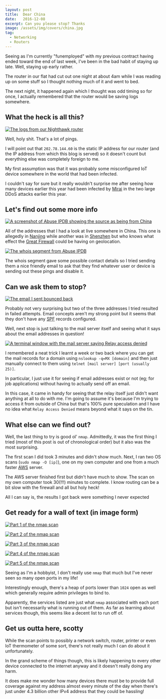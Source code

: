 ```yaml
---
layout: post
title:  Dear China
date:   2016-12-08
excerpt: Can you please stop? Thanks
image: /assets/img/covers/china.jpg
tag:
  - Networking
  - Routers
---
```


Seeing as I'm currently "funemployed" with my previous contract having ended toward the end of last week, I've been in the bad habit of staying up late. Well, staying up early rather.

The router in our flat had cut out one night at about 4am while I was reading up on some stuff so I thought nothing much of it and went to bed.

The next night, it happened again which I thought was odd timing so for once, I actually remembered that the router would be saving logs somewhere.

## What the heck is all this?

[![The logs from our Nighthawk router][1]][1]

[1]: /assets/img/china/logs.png

Well, holy shit. That's a lot of pings.

I will point out that `202.78.144.60` is the static IP address for our router (and the IP address from which this blog is served) so it doesn't count but everything else was completely foreign to me.

My first assumption was that it was probably some misconfigured IoT device somewhere in the world that had been infected.

I couldn't say for sure but it really wouldn't surprise me after seeing how many devices earlier this year had been infected by [Mirai](https://en.wikipedia.org/wiki/Mirai_(malware)) in the two large DDoS attacks earlier this year.

## Let's find out some more info

[![A screenshot of Abuse IPDB showing the source as being from China][2]][2]

[2]: /assets/img/china/abuseipdb.png

All of the addresses that I had a look at live somewhere in China. This one is allegedly in [Nanjing](https://en.wikipedia.org/wiki/Nanjing) while another was in [Shenzhen](https://en.wikipedia.org/wiki/Shenzhen) but who knows what effect the [Great Firewall](https://en.wikipedia.org/wiki/Great_Firewall) could be having on geolocation.

[![The whois segment from Abuse IPDB][3]][3]

[3]: /assets/img/china/whois.png

The whois segment gave some possible contact details so I tried sending them a nice friendly email to ask that they find whatever user or device is sending out these pings and disable it.

## Can we ask them to stop?

[![The email I sent bounced back][4]][4]

[4]: /assets/img/china/bounceback.png

Probably not very surprising but two of the three addresses I tried resulted in failed attempts. Email concepts aren't my strong point but it seems that they don't have any [SPF](https://en.wikipedia.org/wiki/Sender_Policy_Framework) records configured.

Well, next stop is just talking to the mail server itself and seeing what it says about the email addresses in question!

[![A terminal window with the mail server saying Relay access denied][5]][5]

[5]: /assets/img/china/relay-denied.png

I remembered a neat trick I learnt a week or two back where you can get the mail records for a domain using `nslookup -q=MX [domain]` and then just manually connect to them using `telnet [mail server] [port (usually 25)]`.

In particular, I just use it for seeing if email addresses exist or not (eg; for job applications) without having to actually send off an email.

In this case, it came in handy for seeing that the relay itself just didn't want anything at all to do with me. I'm going to assume it's because I'm trying to access it from outside of China but that's 100% pure speculation and I have no idea what `Relay Access Denied` means beyond what it says on the tin.

## What else can we find out?

Well, the last thing to try is good ol' `nmap`. Admittedly, it was the first thing I tried (most of this post is out of chronological order) but it also was the most surprising.

The first scan I did took 3 minutes and didn't show much. Next, I ran two OS scans (`sudo nmap -O [ip]`), one on my own computer and one from a much faster [AWS](http://amazonaws.com) server.

The AWS server finished first but didn't have much to show. The scan on my own computer took 30(!!!) minutes to complete. I know routing can be a bit slow with the firewall and all but holy heck!

All I can say is, the results I got back were something I never expected

## Get ready for a wall of text (in image form)

[![Part 1 of the nmap scan][6]][6]

[6]: /assets/img/china/nmap-p1.png

[![Part 2 of the nmap scan][7]][7]

[7]: /assets/img/china/nmap-p2.png

[![Part 3 of the nmap scan][8]][8]

[8]: /assets/img/china/nmap-p3.png

[![Part 4 of the nmap scan][9]][9]

[9]: /assets/img/china/nmap-p4.png

[![Part 5 of the nmap scan][10]][10]

[10]: /assets/img/china/nmap-p5.png

Seeing as I'm a hobbyist, I don't really use `nmap` that much but I've never seen so many open ports in my life!

Interestingly enough, there's a heap of ports lower than `1024` open as well which generally require admin privileges to bind to.

Apparently, the services listed are just what `nmap` associated with each port but isn't necessarily what is running out of them. As far as learning about services though, this seems like a decent list to run off of.

## Get us outta here, scotty

While the scan points to possibly a network switch, router, printer or even IoT thermometer of some sort, there's not really much I can do about it unfortunately.

In the grand scheme of things though, this is likely happening to every other device connected to the internet anyway and it doesn't really doing any harm.

It does make me wonder how many devices there must be to provide full coverage against my address almost every minute of the day when there's just under 4.3 billion other IPv4 address that they could be hassling!
